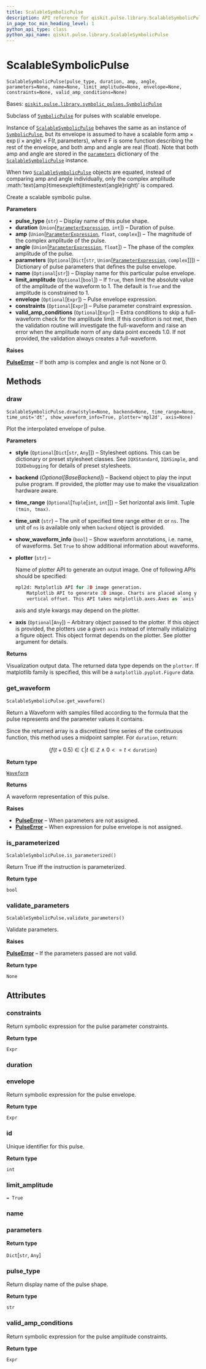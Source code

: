 ```yaml
---
title: ScalableSymbolicPulse
description: API reference for qiskit.pulse.library.ScalableSymbolicPulse
in_page_toc_min_heading_level: 1
python_api_type: class
python_api_name: qiskit.pulse.library.ScalableSymbolicPulse
---
```


# ScalableSymbolicPulse

<span id="qiskit.pulse.library.ScalableSymbolicPulse" />

`ScalableSymbolicPulse(pulse_type, duration, amp, angle, parameters=None, name=None, limit_amplitude=None, envelope=None, constraints=None, valid_amp_conditions=None)`

Bases: [`qiskit.pulse.library.symbolic_pulses.SymbolicPulse`](qiskit.pulse.library.SymbolicPulse "qiskit.pulse.library.symbolic_pulses.SymbolicPulse")

Subclass of [`SymbolicPulse`](qiskit.pulse.library.SymbolicPulse "qiskit.pulse.library.SymbolicPulse") for pulses with scalable envelope.

Instance of [`ScalableSymbolicPulse`](#qiskit.pulse.library.ScalableSymbolicPulse "qiskit.pulse.library.ScalableSymbolicPulse") behaves the same as an instance of [`SymbolicPulse`](qiskit.pulse.library.SymbolicPulse "qiskit.pulse.library.SymbolicPulse"), but its envelope is assumed to have a scalable form $\text{amp}\times\exp\left(i\times\text{angle}\right)\times\text{F} \left(t,\text{parameters}\right)$, where $\text{F}$ is some function describing the rest of the envelope, and both amp and angle are real (float). Note that both amp and angle are stored in the [`parameters`](#qiskit.pulse.library.ScalableSymbolicPulse.parameters "qiskit.pulse.library.ScalableSymbolicPulse.parameters") dictionary of the [`ScalableSymbolicPulse`](#qiskit.pulse.library.ScalableSymbolicPulse "qiskit.pulse.library.ScalableSymbolicPulse") instance.

When two [`ScalableSymbolicPulse`](#qiskit.pulse.library.ScalableSymbolicPulse "qiskit.pulse.library.ScalableSymbolicPulse") objects are equated, instead of comparing amp and angle individually, only the complex amplitude :math:’text\{amp}timesexpleft(itimestext\{angle}right)’ is compared.

Create a scalable symbolic pulse.

**Parameters**

*   **pulse\_type** (`str`) – Display name of this pulse shape.
*   **duration** (`Union`\[[`ParameterExpression`](qiskit.circuit.ParameterExpression "qiskit.circuit.parameterexpression.ParameterExpression"), `int`]) – Duration of pulse.
*   **amp** (`Union`\[[`ParameterExpression`](qiskit.circuit.ParameterExpression "qiskit.circuit.parameterexpression.ParameterExpression"), `float`, `complex`]) – The magnitude of the complex amplitude of the pulse.
*   **angle** (`Union`\[[`ParameterExpression`](qiskit.circuit.ParameterExpression "qiskit.circuit.parameterexpression.ParameterExpression"), `float`]) – The phase of the complex amplitude of the pulse.
*   **parameters** (`Optional`\[`Dict`\[`str`, `Union`\[[`ParameterExpression`](qiskit.circuit.ParameterExpression "qiskit.circuit.parameterexpression.ParameterExpression"), `complex`]]]) – Dictionary of pulse parameters that defines the pulse envelope.
*   **name** (`Optional`\[`str`]) – Display name for this particular pulse envelope.
*   **limit\_amplitude** (`Optional`\[`bool`]) – If `True`, then limit the absolute value of the amplitude of the waveform to 1. The default is `True` and the amplitude is constrained to 1.
*   **envelope** (`Optional`\[`Expr`]) – Pulse envelope expression.
*   **constraints** (`Optional`\[`Expr`]) – Pulse parameter constraint expression.
*   **valid\_amp\_conditions** (`Optional`\[`Expr`]) – Extra conditions to skip a full-waveform check for the amplitude limit. If this condition is not met, then the validation routine will investigate the full-waveform and raise an error when the amplitude norm of any data point exceeds 1.0. If not provided, the validation always creates a full-waveform.

**Raises**

[**PulseError**](pulse#qiskit.pulse.PulseError "qiskit.pulse.PulseError") – If both amp is complex and angle is not None or 0.

## Methods

### draw

<span id="qiskit.pulse.library.ScalableSymbolicPulse.draw" />

`ScalableSymbolicPulse.draw(style=None, backend=None, time_range=None, time_unit='dt', show_waveform_info=True, plotter='mpl2d', axis=None)`

Plot the interpolated envelope of pulse.

**Parameters**

*   **style** (`Optional`\[`Dict`\[`str`, `Any`]]) – Stylesheet options. This can be dictionary or preset stylesheet classes. See `IQXStandard`, `IQXSimple`, and `IQXDebugging` for details of preset stylesheets.

*   **backend** (*Optional\[BaseBackend]*) – Backend object to play the input pulse program. If provided, the plotter may use to make the visualization hardware aware.

*   **time\_range** (`Optional`\[`Tuple`\[`int`, `int`]]) – Set horizontal axis limit. Tuple `(tmin, tmax)`.

*   **time\_unit** (`str`) – The unit of specified time range either `dt` or `ns`. The unit of `ns` is available only when `backend` object is provided.

*   **show\_waveform\_info** (`bool`) – Show waveform annotations, i.e. name, of waveforms. Set `True` to show additional information about waveforms.

*   **plotter** (`str`) –

    Name of plotter API to generate an output image. One of following APIs should be specified:

    ```python
    mpl2d: Matplotlib API for 2D image generation.
        Matplotlib API to generate 2D image. Charts are placed along y axis with
        vertical offset. This API takes matplotlib.axes.Axes as `axis` input.
    ```

    axis and style kwargs may depend on the plotter.

*   **axis** (`Optional`\[`Any`]) – Arbitrary object passed to the plotter. If this object is provided, the plotters use a given `axis` instead of internally initializing a figure object. This object format depends on the plotter. See plotter argument for details.

**Returns**

Visualization output data. The returned data type depends on the `plotter`. If matplotlib family is specified, this will be a `matplotlib.pyplot.Figure` data.

### get\_waveform

<span id="qiskit.pulse.library.ScalableSymbolicPulse.get_waveform" />

`ScalableSymbolicPulse.get_waveform()`

Return a Waveform with samples filled according to the formula that the pulse represents and the parameter values it contains.

Since the returned array is a discretized time series of the continuous function, this method uses a midpoint sampler. For `duration`, return:

$$
\{f(t+0.5) \in \mathbb{C} | t \in \mathbb{Z} \wedge  0<=t<\texttt{duration}\}
$$

**Return type**

[`Waveform`](qiskit.pulse.library.Waveform "qiskit.pulse.library.waveform.Waveform")

**Returns**

A waveform representation of this pulse.

**Raises**

*   [**PulseError**](pulse#qiskit.pulse.PulseError "qiskit.pulse.PulseError") – When parameters are not assigned.
*   [**PulseError**](pulse#qiskit.pulse.PulseError "qiskit.pulse.PulseError") – When expression for pulse envelope is not assigned.

### is\_parameterized

<span id="qiskit.pulse.library.ScalableSymbolicPulse.is_parameterized" />

`ScalableSymbolicPulse.is_parameterized()`

Return True iff the instruction is parameterized.

**Return type**

`bool`

### validate\_parameters

<span id="qiskit.pulse.library.ScalableSymbolicPulse.validate_parameters" />

`ScalableSymbolicPulse.validate_parameters()`

Validate parameters.

**Raises**

[**PulseError**](pulse#qiskit.pulse.PulseError "qiskit.pulse.PulseError") – If the parameters passed are not valid.

**Return type**

`None`

## Attributes

<span id="qiskit.pulse.library.ScalableSymbolicPulse.constraints" />

### constraints

Return symbolic expression for the pulse parameter constraints.

**Return type**

`Expr`

<span id="qiskit.pulse.library.ScalableSymbolicPulse.duration" />

### duration

<span id="qiskit.pulse.library.ScalableSymbolicPulse.envelope" />

### envelope

Return symbolic expression for the pulse envelope.

**Return type**

`Expr`

<span id="qiskit.pulse.library.ScalableSymbolicPulse.id" />

### id

Unique identifier for this pulse.

**Return type**

`int`

<span id="qiskit.pulse.library.ScalableSymbolicPulse.limit_amplitude" />

### limit\_amplitude

`= True`

<span id="qiskit.pulse.library.ScalableSymbolicPulse.name" />

### name

<span id="qiskit.pulse.library.ScalableSymbolicPulse.parameters" />

### parameters

**Return type**

`Dict`\[`str`, `Any`]

<span id="qiskit.pulse.library.ScalableSymbolicPulse.pulse_type" />

### pulse\_type

Return display name of the pulse shape.

**Return type**

`str`

<span id="qiskit.pulse.library.ScalableSymbolicPulse.valid_amp_conditions" />

### valid\_amp\_conditions

Return symbolic expression for the pulse amplitude constraints.

**Return type**

`Expr`

